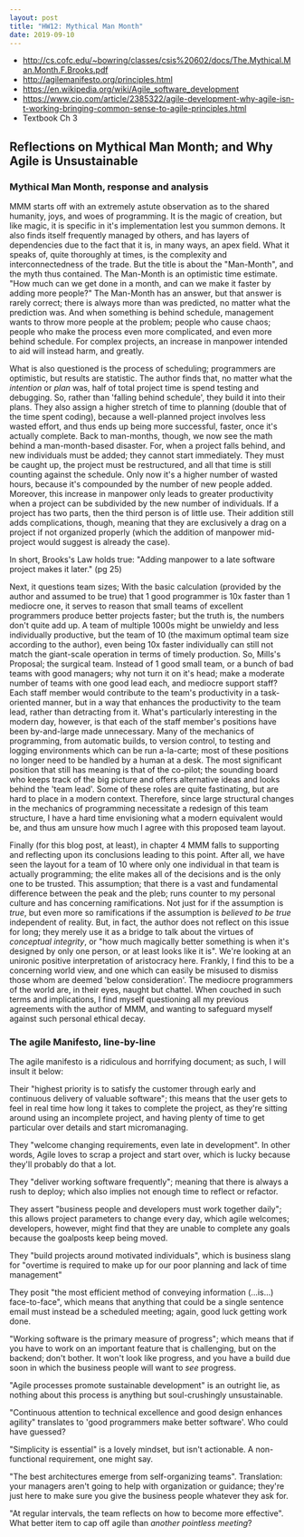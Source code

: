 ```yaml
---
layout: post
title: "HW12: Mythical Man Month"
date: 2019-09-10
---
```


* <http://cs.cofc.edu/~bowring/classes/csis%20602/docs/The.Mythical.Man.Month.F.Brooks.pdf>
* <http://agilemanifesto.org/principles.html>
* <https://en.wikipedia.org/wiki/Agile_software_development>
* <https://www.cio.com/article/2385322/agile-development-why-agile-isn-t-working-bringing-common-sense-to-agile-principles.html>
* Textbook Ch 3

## Reflections on Mythical Man Month; and Why Agile is Unsustainable

### Mythical Man Month, response and analysis

MMM starts off with an extremely astute observation as to the shared humanity, joys, and woes of programming. It is the magic of creation, but like magic, it is specific in it's implementation lest you summon demons. It also finds itself frequently managed by others, and has layers of dependencies due to the fact that it is, in many ways, an apex field. What it speaks of, quite thoroughly at times, is the complexity and interconnectedness of the trade. But the title is about the "Man-Month", and the myth thus contained. The Man-Month is an optimistic time estimate. "How much can we get done in a month, and can we make it faster by adding more people?" The Man-Month has an answer, but that answer is rarely correct; there is always more than was predicted, no matter what the prediction was. And when something is behind schedule, management wants to throw more people at the problem; people who cause chaos; people who make the process even more complicated, and even more behind schedule. For complex projects, an increase in manpower intended to aid will instead harm, and greatly.

What is also questioned is the process of scheduling; programmers are optimistic, but results are statistic. The author finds that, no matter what the *intention* or *plan* was, half of total project time is spend testing and debugging. So, rather than 'falling behind schedule', they build it into their plans. They also assign a higher stretch of time to planning (double that of the time spent coding), because a well-planned project involves less wasted effort, and thus ends up being more successful, faster, once it's actually complete. Back to man-months, though, we now see the math behind a man-month-based disaster. For, when a project falls behind, and new individuals must be added; they cannot start immediately. They must be caught up, the project must be restructured, and all that time is still counting against the schedule. Only now it's a higher number of wasted hours, because it's compounded by the number of new people added. Moreover, this increase in manpower only leads to greater productivity when a project can be subdivided by the new number of individuals. If a project has two parts, then the third person is of little use. Their addition still adds complications, though, meaning that they are exclusively a drag on a project if not organized properly (which the addition of manpower mid-project would suggest is already the case).

In short, Brooks's Law holds true: "Adding manpower to a late software project makes it later." (pg 25)

Next, it questions team sizes; With the basic calculation (provided by the author and assumed to be true) that 1 good programmer is 10x faster than 1 mediocre one, it serves to reason that small teams of excellent programmers produce better projects faster; but the truth is, the numbers don't quite add up. A team of multiple 1000s might be unwieldy and less individually productive, but the team of 10 (the maximum optimal team size according to the author), even being 10x faster individually can still not match the giant-scale operation in terms of timely production. So, Mills's Proposal; the surgical team. Instead of 1 good small team, or a bunch of bad teams with good managers; why not turn it on it's head; make a moderate number of teams with one good lead each, and mediocre support staff? Each staff member would contribute to the team's productivity in a task-oriented manner, but in a way that enhances the productivity to the team lead, rather than detracting from it. What's particularly interesting in the modern day, however, is that each of the staff member's positions have been by-and-large made unnecessary. Many of the mechanics of programming, from automatic builds, to version control, to testing and logging environments which can be run a-la-carte; most of these positions no longer need to be handled by a human at a desk. The most significant position that still has meaning is that of the co-pilot; the sounding board who keeps track of the big picture and offers alternative ideas and looks behind the 'team lead'. Some of these roles are quite fastinating, but are hard to place in a modern context. Therefore, since large structural changes in the mechanics of programming necessitate a redesign of this team structure, I have a hard time envisioning what a modern equivalent would be, and thus am unsure how much I agree with this proposed team layout.

Finally (for this blog post, at least), in chapter 4 MMM falls to supporting and reflecting upon its conclusions leading to this point. After all, we have seen the layout for a team of 10 where only one individual in that team is actually programming; the elite makes all of the decisions and is the only one to be trusted. This assumption; that there is a vast and fundamental difference between the peak and the pleb; runs counter to my personal culture and has concerning ramifications. Not just for if the assumption is *true*, but even more so ramifications if the assumption is *believed to be true* independent of reality. But, in fact, the author does not reflect on this issue for long; they merely use it as a bridge to talk about the virtues of *conceptual integrity*, or "how much magically better something is when it's designed by only one person, or at least looks like it is". We're looking at an unironic positive interpretation of aristocracy here. Frankly, I find this to be a concerning world view, and one which can easily be misused to dismiss those whom are deemed 'below consideration'. The mediocre programmers of the world are, in their eyes, naught but chattel. When couched in such terms and implications, I find myself questioning all my previous agreements with the author of MMM, and wanting to safeguard myself against such personal ethical decay.

### The agile Manifesto, line-by-line

The agile manifesto is a ridiculous and horrifying document; as such, I will insult it below:

Their "highest priority is to satisfy the customer through early and continuous delivery of valuable software"; this means that the user gets to feel in real time how long it takes to complete the project, as they're sitting around using an incomplete project, and having plenty of time to get particular over details and start micromanaging.

They "welcome changing requirements, even late in development". In other words, Agile loves to scrap a project and start over, which is lucky because they'll probably do that a lot.

They "deliver working software frequently"; meaning that there is always a rush to deploy; which also implies not enough time to reflect or refactor.

They assert "business people and developers must work together daily"; this allows project parameters to change every day, which agile welcomes; developers, however, might find that they are unable to complete any goals because the goalposts keep being moved.

They "build projects around motivated individuals", which is business slang for "overtime is required to make up for our poor planning and lack of time management"

They posit "the most efficient method of conveying information (...is...) face-to-face", which means that anything that could be a single sentence email must instead be a scheduled meeting; again, good luck getting work done.

"Working software is the primary measure of progress"; which means that if you have to work on an important feature that is challenging, but on the backend; don't bother. It won't look like progress, and you have a build due soon in which the business people will want to *see* progress.

"Agile processes promote sustainable development" is an outright lie, as nothing about this process is anything but soul-crushingly unsustainable.

"Continuous attention to technical excellence and good design enhances agility" translates to 'good programmers make better software'. Who could have guessed?

"Simplicity is essential" is a lovely mindset, but isn't actionable. A non-functional requirement, one might say.

"The best architectures emerge from self-organizing teams". Translation: your managers aren't going to help with organization or guidance; they're just here to make sure you give the business people whatever they ask for.

"At regular intervals, the team reflects on how to become more effective". What better item to cap off agile than *another pointless meeting*?
